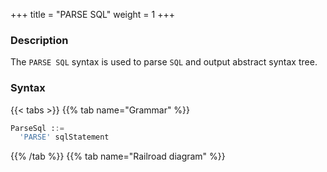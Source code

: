 +++
title = "PARSE SQL"
weight = 1
+++

### Description

The `PARSE SQL` syntax is used to parse `SQL` and output abstract syntax tree.

### Syntax

{{< tabs >}}
{{% tab name="Grammar" %}}
```sql
ParseSql ::=
  'PARSE' sqlStatement  
```
{{% /tab %}}
{{% tab name="Railroad diagram" %}}
<iframe frameborder="0" name="diagram" id="diagram" width="100%" height="100%"></iframe>
{{% /tab %}}
{{< /tabs >}}

### Return Value Description

| Column                  | Description                    |
|-------------------------|--------------------------------|
| parsed_statement        | parsed SQL statement type      |
| parsed_statement_detail | detail of the parsed statement |

### Example

- Parse `SQL` and output abstract syntax tree

```sql
PARSE SELECT * FROM t_order;
```

```sql
mysql> PARSE SELECT * FROM t_order;
+----------------------+-------------------------------------------------------------------------------------------------------------------------------------------------------------------------------------------------------------------------------------------------------------------------------------------------------+
| parsed_statement     | parsed_statement_detail                                                                                                                                                                                                                                                                               |
+----------------------+-------------------------------------------------------------------------------------------------------------------------------------------------------------------------------------------------------------------------------------------------------------------------------------------------------+
| MySQLSelectStatement | {"projections":{"startIndex":7,"stopIndex":7,"projections":[{"startIndex":7,"stopIndex":7}],"distinctRow":false},"from":{"tableName":{"startIndex":14,"stopIndex":20,"identifier":{"value":"t_order","quoteCharacter":"NONE"}}},"parameterCount":0,"parameterMarkerSegments":[],"commentSegments":[]} |
+----------------------+-------------------------------------------------------------------------------------------------------------------------------------------------------------------------------------------------------------------------------------------------------------------------------------------------------+
1 row in set (0.01 sec)
```

### Reserved word

`PARSE`

### Related links

- [Reserved word](/en/user-manual/shardingsphere-proxy/distsql/syntax/reserved-word/)
